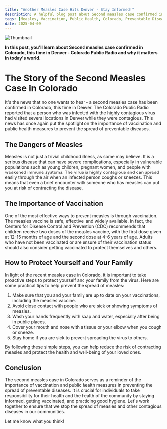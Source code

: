 ```yaml
---
title: "Another Measles Case Hits Denver - Stay Informed!"
description: A helpful blog post about Second measles case confirmed in Colorado, this time in Denver - Colorado Public Radio
tags: [Measles, Vaccination, Public Health, Colorado, Preventable Diseases]
date: 2025-04-09
---
```


![Thumbnail](https://oaidalleapiprodscus.blob.core.windows.net/private/org-B8Uwqa0SS60raCobmQHn96R5/user-V1V0E1n8qLYsxie27FTkjZHa/img-kxpFgPZ6XcJaYFg9FsGeQtK6.png?st=2025-04-09T04%3A21%3A57Z&se=2025-04-09T06%3A21%3A57Z&sp=r&sv=2024-08-04&sr=b&rscd=inline&rsct=image/png&skoid=d505667d-d6c1-4a0a-bac7-5c84a87759f8&sktid=a48cca56-e6da-484e-a814-9c849652bcb3&skt=2025-04-08T16%3A53%3A56Z&ske=2025-04-09T16%3A53%3A56Z&sks=b&skv=2024-08-04&sig=xGpeY/1wVfKyQuyDy02cMlau3%2B3UKzg3q4wlqn5yBvg%3D)

**In this post, you'll learn about Second measles case confirmed in Colorado, this time in Denver - Colorado Public Radio and why it matters in today's world.**

# The Story of the Second Measles Case in Colorado

It's the news that no one wants to hear - a second measles case has been confirmed in Colorado, this time in Denver. The Colorado Public Radio reported that a person who was infected with the highly contagious virus had visited several locations in Denver while they were contagious. This news has once again put the spotlight on the importance of vaccination and public health measures to prevent the spread of preventable diseases.

## The Dangers of Measles

Measles is not just a trivial childhood illness, as some may believe. It is a serious disease that can have severe complications, especially in vulnerable populations such as young children, pregnant women, and people with weakened immune systems. The virus is highly contagious and can spread easily through the air when an infected person coughs or sneezes. This means that even a brief encounter with someone who has measles can put you at risk of contracting the disease.

## The Importance of Vaccination

One of the most effective ways to prevent measles is through vaccination. The measles vaccine is safe, effective, and widely available. In fact, the Centers for Disease Control and Prevention (CDC) recommends that children receive two doses of the measles vaccine, with the first dose given at 12-15 months of age and the second dose at 4-6 years of age. Adults who have not been vaccinated or are unsure of their vaccination status should also consider getting vaccinated to protect themselves and others.

## How to Protect Yourself and Your Family

In light of the recent measles case in Colorado, it is important to take proactive steps to protect yourself and your family from the virus. Here are some practical tips to help prevent the spread of measles:

1. Make sure that you and your family are up to date on your vaccinations, including the measles vaccine.
2. Avoid close contact with people who are sick or showing symptoms of measles.
3. Wash your hands frequently with soap and water, especially after being in public places.
4. Cover your mouth and nose with a tissue or your elbow when you cough or sneeze.
5. Stay home if you are sick to prevent spreading the virus to others.

By following these simple steps, you can help reduce the risk of contracting measles and protect the health and well-being of your loved ones.

## Conclusion

The second measles case in Colorado serves as a reminder of the importance of vaccination and public health measures in preventing the spread of preventable diseases. It is crucial for individuals to take responsibility for their health and the health of the community by staying informed, getting vaccinated, and practicing good hygiene. Let's work together to ensure that we stop the spread of measles and other contagious diseases in our communities.

Let me know what you think!
